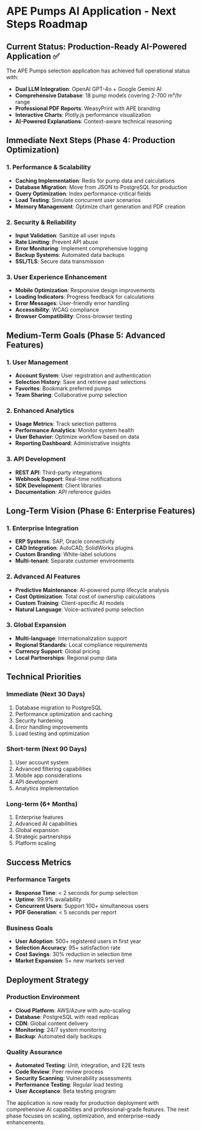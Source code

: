 # APE Pumps AI Application - Next Steps Roadmap

## Current Status: Production-Ready AI-Powered Application ✅

The APE Pumps selection application has achieved full operational status with:
- **Dual LLM Integration**: OpenAI GPT-4o + Google Gemini AI
- **Comprehensive Database**: 18 pump models covering 2-700 m³/hr range
- **Professional PDF Reports**: WeasyPrint with APE branding
- **Interactive Charts**: Plotly.js performance visualization
- **AI-Powered Explanations**: Context-aware technical reasoning

## Immediate Next Steps (Phase 4: Production Optimization)

### 1. Performance & Scalability
- **Caching Implementation**: Redis for pump data and calculations
- **Database Migration**: Move from JSON to PostgreSQL for production
- **Query Optimization**: Index performance-critical fields
- **Load Testing**: Simulate concurrent user scenarios
- **Memory Management**: Optimize chart generation and PDF creation

### 2. Security & Reliability
- **Input Validation**: Sanitize all user inputs
- **Rate Limiting**: Prevent API abuse
- **Error Monitoring**: Implement comprehensive logging
- **Backup Systems**: Automated data backups
- **SSL/TLS**: Secure data transmission

### 3. User Experience Enhancement
- **Mobile Optimization**: Responsive design improvements
- **Loading Indicators**: Progress feedback for calculations
- **Error Messages**: User-friendly error handling
- **Accessibility**: WCAG compliance
- **Browser Compatibility**: Cross-browser testing

## Medium-Term Goals (Phase 5: Advanced Features)

### 1. User Management
- **Account System**: User registration and authentication
- **Selection History**: Save and retrieve past selections
- **Favorites**: Bookmark preferred pumps
- **Team Sharing**: Collaborative pump selection

### 2. Enhanced Analytics
- **Usage Metrics**: Track selection patterns
- **Performance Analytics**: Monitor system health
- **User Behavior**: Optimize workflow based on data
- **Reporting Dashboard**: Administrative insights

### 3. API Development
- **REST API**: Third-party integrations
- **Webhook Support**: Real-time notifications
- **SDK Development**: Client libraries
- **Documentation**: API reference guides

## Long-Term Vision (Phase 6: Enterprise Features)

### 1. Enterprise Integration
- **ERP Systems**: SAP, Oracle connectivity
- **CAD Integration**: AutoCAD, SolidWorks plugins
- **Custom Branding**: White-label solutions
- **Multi-tenant**: Separate customer environments

### 2. Advanced AI Features
- **Predictive Maintenance**: AI-powered pump lifecycle analysis
- **Cost Optimization**: Total cost of ownership calculations
- **Custom Training**: Client-specific AI models
- **Natural Language**: Voice-activated pump selection

### 3. Global Expansion
- **Multi-language**: Internationalization support
- **Regional Standards**: Local compliance requirements
- **Currency Support**: Global pricing
- **Local Partnerships**: Regional pump data

## Technical Priorities

### Immediate (Next 30 Days)
1. Database migration to PostgreSQL
2. Performance optimization and caching
3. Security hardening
4. Error handling improvements
5. Load testing and optimization

### Short-term (Next 90 Days)
1. User account system
2. Advanced filtering capabilities
3. Mobile app considerations
4. API development
5. Analytics implementation

### Long-term (6+ Months)
1. Enterprise features
2. Advanced AI capabilities
3. Global expansion
4. Strategic partnerships
5. Platform scaling

## Success Metrics

### Performance Targets
- **Response Time**: < 2 seconds for pump selection
- **Uptime**: 99.9% availability
- **Concurrent Users**: Support 100+ simultaneous users
- **PDF Generation**: < 5 seconds per report

### Business Goals
- **User Adoption**: 500+ registered users in first year
- **Selection Accuracy**: 95+ satisfaction rate
- **Cost Savings**: 30% reduction in selection time
- **Market Expansion**: 5+ new markets served

## Deployment Strategy

### Production Environment
- **Cloud Platform**: AWS/Azure with auto-scaling
- **Database**: PostgreSQL with read replicas
- **CDN**: Global content delivery
- **Monitoring**: 24/7 system monitoring
- **Backup**: Automated daily backups

### Quality Assurance
- **Automated Testing**: Unit, integration, and E2E tests
- **Code Review**: Peer review process
- **Security Scanning**: Vulnerability assessments
- **Performance Testing**: Regular load testing
- **User Acceptance**: Beta testing program

The application is now ready for production deployment with comprehensive AI capabilities and professional-grade features. The next phase focuses on scaling, optimization, and enterprise-ready enhancements.